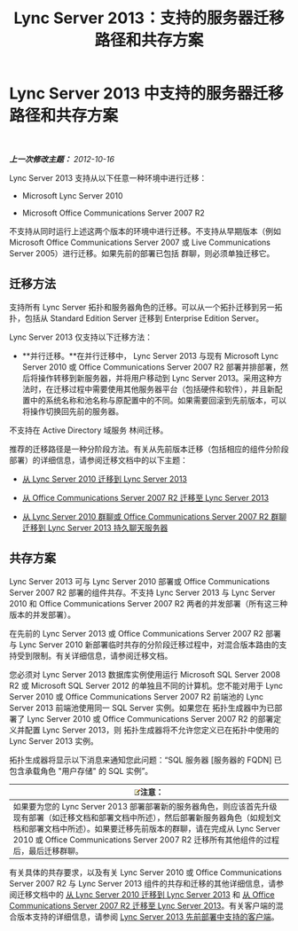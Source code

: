 ﻿---
title: Lync Server 2013：支持的服务器迁移路径和共存方案
TOCTitle: 支持的服务器迁移路径和共存方案
ms:assetid: 2a6a730f-7f80-45f9-9540-3edfdaa265fb
ms:mtpsurl: https://technet.microsoft.com/zh-cn/library/Gg425764(v=OCS.15)
ms:contentKeyID: 49312332
ms.date: 05/19/2016
mtps_version: v=OCS.15
ms.translationtype: HT
---

# Lync Server 2013 中支持的服务器迁移路径和共存方案

 

_**上一次修改主题：** 2012-10-16_

Lync Server 2013 支持从以下任意一种环境中进行迁移：

  - Microsoft Lync Server 2010

  - Microsoft Office Communications Server 2007 R2

不支持从同时运行上述这两个版本的环境中进行迁移。不支持从早期版本（例如 Microsoft Office Communications Server 2007 或 Live Communications Server 2005）进行迁移。如果先前的部署已包括 群聊，则必须单独迁移它。

## 迁移方法

支持所有 Lync Server 拓扑和服务器角色的迁移。可以从一个拓扑迁移到另一拓扑，包括从 Standard Edition Server 迁移到 Enterprise Edition Server。

Lync Server 2013 仅支持以下迁移方法：

  -   
    **并行迁移。**在并行迁移中， Lync Server 2013 与现有 Microsoft Lync Server 2010 或 Office Communications Server 2007 R2 部署并排部署，然后将操作转移到新服务器，并将用户移动到 Lync Server 2013。采用这种方法时，在迁移过程中需要使用其他服务器平台（包括硬件和软件），并且新配置中的系统名称和池名称与原配置中的不同。如果需要回滚到先前版本，可以将操作切换回先前的服务器。

不支持在 Active Directory 域服务 林间迁移。

推荐的迁移路径是一种分阶段方法。有关从先前版本迁移（包括相应的组件分阶段部署）的详细信息，请参阅迁移文档中的以下主题：

  - [从 Lync Server 2010 迁移到 Lync Server 2013](migration-from-lync-server-2010-to-lync-server-2013.md)

  - [从 Office Communications Server 2007 R2 迁移至 Lync Server 2013](migration-from-office-communications-server-2007-r2-to-lync-server-2013.md)

  - [从 Lync Server 2010 群聊或 Office Communications Server 2007 R2 群聊迁移到 Lync Server 2013 持久聊天服务器](migration-from-lync-server-2010-group-chat-or-office-communications-server-2007-r2-group-chat-to-lync-server-2013-persistent-chat-server.md)

## 共存方案

Lync Server 2013 可与 Lync Server 2010 部署或 Office Communications Server 2007 R2 部署的组件共存。不支持 Lync Server 2013 与 Lync Server 2010 和 Office Communications Server 2007 R2 两者的并发部署（所有这三种版本的并发部署）。

在先前的 Lync Server 2013 或 Office Communications Server 2007 R2 部署与 Lync Server 2010 新部署临时共存的分阶段迁移过程中，对混合版本路由的支持受到限制。有关详细信息，请参阅迁移文档。

您必须对 Lync Server 2013 数据库实例使用运行 Microsoft SQL Server 2008 R2 或 Microsoft SQL Server 2012 的单独且不同的计算机。您不能对用于 Lync Server 2010 或 Office Communications Server 2007 R2 前端池的 Lync Server 2013 前端池使用同一 SQL Server 实例。如果您在 拓扑生成器中为已部署了 Lync Server 2010 或 Office Communications Server 2007 R2 的部署定义并配置 Lync Server 2013，则 拓扑生成器将不允许您定义已在拓扑中使用的 Lync Server 2013 实例。

拓扑生成器将显示以下消息来通知您此问题：“SQL 服务器 \[服务器的 FQDN\] 已包含承载角色 "用户存储" 的 SQL 实例”。

<table>
<thead>
<tr class="header">
<th><img src="images/Dn783119.note(OCS.15).gif" title="note" alt="note" />注意：</th>
</tr>
</thead>
<tbody>
<tr class="odd">
<td>如果要为您的 Lync Server 2013 部署部署新的服务器角色，则应该首先升级现有部署（如迁移文档和部署文档中所述），然后部署新服务器角色（如规划文档和部署文档中所述）。如果要迁移先前版本的群聊，请在完成从 Lync Server 2010 或 Office Communications Server 2007 R2 迁移所有其他组件的过程后，最后迁移群聊。</td>
</tr>
</tbody>
</table>


有关具体的共存要求，以及有关 Lync Server 2010 或 Office Communications Server 2007 R2 与 Lync Server 2013 组件的共存和迁移的其他详细信息，请参阅迁移文档中的 [从 Lync Server 2010 迁移到 Lync Server 2013](migration-from-lync-server-2010-to-lync-server-2013.md) 和 [从 Office Communications Server 2007 R2 迁移至 Lync Server 2013](migration-from-office-communications-server-2007-r2-to-lync-server-2013.md)。有关客户端的混合版本支持的详细信息，请参阅 [Lync Server 2013 先前部署中支持的客户端](lync-server-2013-supported-clients-from-previous-deployments.md)。

